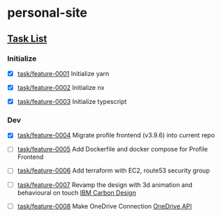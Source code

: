 # personal-site

## [Task List](https://github.com/wtfauonabt/personal-site/tree/task/list)

### Initialize

- [x] [task/feature-0001](https://github.com/wtfauonabt/personal-site/tree/task/feature-0001) Initialize yarn

- [x] [task/feature-0002](https://github.com/wtfauonabt/personal-site/tree/task/feature-0002) Initialize nx

- [x] [task/feature-0003](https://github.com/wtfauonabt/personal-site/tree/task/feature-0003) Initialize typescript

### Dev

- [x] [task/feature-0004](https://github.com/wtfauonabt/personal-site/tree/task/feature-0004) Migrate profile frontend (v3.9.6) into current repo

- [ ] [task/feature-0005](https://github.com/wtfauonabt/personal-site/tree/task/feature-0005) Add Dockerfile and docker compose for Profile Frontend

- [ ] [task/feature-0006](https://github.com/wtfauonabt/personal-site/tree/task/feature-0006) Add terraform with EC2, route53 security group

- [ ] [task/feature-0007](https://github.com/wtfauonabt/personal-site/tree/task/feature-0007) Revamp the design with 3d animation and behavioural on touch [IBM Carbon Design](https://carbondesignsystem.com/developing/frameworks/angular/)

- [ ] [task/feature-0008](https://github.com/wtfauonabt/personal-site/tree/task/feature-0008) Make OneDrive Connection [OneDrive API](https://www.npmjs.com/package/onedrive-api)